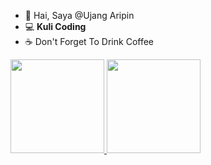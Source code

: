 - 👋 Hai, Saya @Ujang Aripin
- :computer: <b>Kuli Coding</b>
- :coffee: Don't Forget To Drink Coffee

<p align="left">
<a href="https://github.com/ujangaripin24">
  <img height="150em" src="https://github-readme-stats-eight-theta.vercel.app/api?username=ujangaripin24&show_icons=true&theme=algolia&include_all_commits=true&count_private=true"/>
  <img height="150em" src="https://github-readme-stats-eight-theta.vercel.app/api/top-langs/?username=ujangaripin24&layout=compact&langs_count=8&theme=algolia"/>
</a>
</p>
